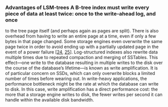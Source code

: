 ### Advantages of LSM-trees A B-tree index must write every piece of data at least twice: once to the write-ahead log, and once
to the tree page itself (and perhaps again as pages are split). There is also overhead from having
to write an entire page at a time, even if only a few bytes in that page changed. Some storage
engines even overwrite the same page twice in order to avoid ending up with a partially updated
page in the event of a power failure [[24](ch03.html#Zaitsev2006wa), [25](ch03.html#Vondra2016bp)]. 
Log-structured indexes also rewrite data multiple times due to repeated compaction and merging of
SSTables. This effect—one write to the database resulting in multiple writes to the disk over the
course of the database’s lifetime—is known as write amplification. It is of particular concern
on SSDs, which can only overwrite blocks a limited number of times before wearing out. In write-heavy applications, the performance bottleneck might be the rate at which the database can
write to disk. In this case, write amplification has a direct performance cost: the more that a
storage engine writes to disk, the fewer writes per second it can handle within the available disk
bandwidth.